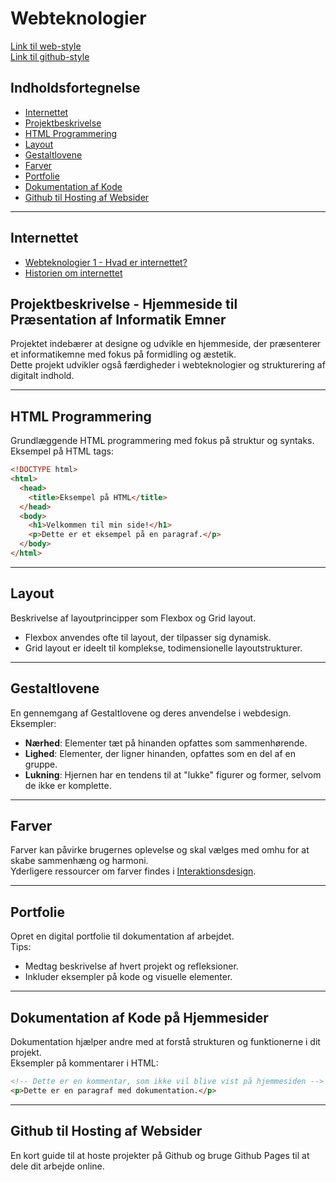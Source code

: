 
# Webteknologier
[Link til web-style](https://mpsteenstrup.github.io/webteknologier/)  
[Link til github-style](https://github.com/mpsteenstrup/webteknologier)

## Indholdsfortegnelse
* [Internettet](#internettet)
* [Projektbeskrivelse](#projektbeskrivelse-hjemmeside-til-praesentation-af-informatik-emner)
* [HTML Programmering](#html-programmering)
* [Layout](#layout)
* [Gestaltlovene](#gestaltlovene)
* [Farver](#farver)
* [Portfolie](#portfolie)
* [Dokumentation af Kode](#dokumentation-af-kode)
* [Github til Hosting af Websider](#github-til-hosting-af-websider)

---

## Internettet

* [Webteknologier 1 - Hvad er internettet?](https://docs.google.com/presentation/d/1TTR3N7ilYQZZ0FdJGCxPvAx-VwPzGvcPsZ7QnUfQMxY/edit?usp=sharing)
* [Historien om internettet](filer/Historien_om_internettet_politiken2014.pdf)

<!--
Kommentar: Yderligere undervisningsmateriale kan tilføjes her, hvis nødvendigt.
-->

## Projektbeskrivelse - Hjemmeside til Præsentation af Informatik Emner

Projektet indebærer at designe og udvikle en hjemmeside, der præsenterer et informatikemne med fokus på formidling og æstetik.  
Dette projekt udvikler også færdigheder i webteknologier og strukturering af digitalt indhold.

---

## HTML Programmering

Grundlæggende HTML programmering med fokus på struktur og syntaks.  
Eksempel på HTML tags:

```html
<!DOCTYPE html>
<html>
  <head>
    <title>Eksempel på HTML</title>
  </head>
  <body>
    <h1>Velkommen til min side!</h1>
    <p>Dette er et eksempel på en paragraf.</p>
  </body>
</html>
```

---

## Layout

Beskrivelse af layoutprincipper som Flexbox og Grid layout.

* Flexbox anvendes ofte til layout, der tilpasser sig dynamisk.
* Grid layout er ideelt til komplekse, todimensionelle layoutstrukturer.

---

## Gestaltlovene

En gennemgang af Gestaltlovene og deres anvendelse i webdesign.  
Eksempler:

- **Nærhed**: Elementer tæt på hinanden opfattes som sammenhørende.
- **Lighed**: Elementer, der ligner hinanden, opfattes som en del af en gruppe.
- **Lukning**: Hjernen har en tendens til at "lukke" figurer og former, selvom de ikke er komplette.

---

## Farver

Farver kan påvirke brugernes oplevelse og skal vælges med omhu for at skabe sammenhæng og harmoni.  
Yderligere ressourcer om farver findes i [Interaktionsdesign](https://github.com/mpsteenstrup/InformatikRysensteen/blob/main/dokumenter/Interaktionsdesign.MD#farver).

---

## Portfolie

Opret en digital portfolie til dokumentation af arbejdet.  
Tips:

* Medtag beskrivelse af hvert projekt og refleksioner.
* Inkluder eksempler på kode og visuelle elementer.

---

## Dokumentation af Kode på Hjemmesider

Dokumentation hjælper andre med at forstå strukturen og funktionerne i dit projekt.  
Eksempler på kommentarer i HTML:

```html
<!-- Dette er en kommentar, som ikke vil blive vist på hjemmesiden -->
<p>Dette er en paragraf med dokumentation.</p>
```

---

## Github til Hosting af Websider

En kort guide til at hoste projekter på Github og bruge Github Pages til at dele dit arbejde online.
